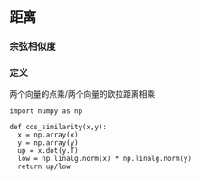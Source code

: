 # `距离`

### 余弦相似度

### 定义
两个向量的点乘/两个向量的欧拉距离相乘

```python3
import numpy as np

def cos_similarity(x,y):
  x = np.array(x)
  y = np.array(y)
  up = x.dot(y.T)
  low = np.linalg.norm(x) * np.linalg.norm(y)
  return up/low

```
